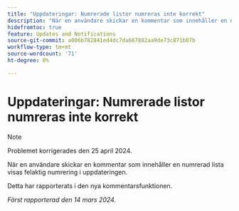 ```yaml
---
title: "Uppdateringar: Numrerade listor numreras inte korrekt"
description: "När en användare skickar en kommentar som innehåller en numrerad lista, visas felaktig numrering i uppdateringen."
hidefromtoc: true
feature: Updates and Notifications
source-git-commit: a006b782841ed4dc7da667882aa9de73c871b07b
workflow-type: tm+mt
source-wordcount: '71'
ht-degree: 0%

---
```



# Uppdateringar: Numrerade listor numreras inte korrekt

>[!NOTE]
>
>Problemet korrigerades den 25 april 2024.

När en användare skickar en kommentar som innehåller en numrerad lista visas felaktig numrering i uppdateringen.

Detta har rapporterats i den nya kommentarsfunktionen.

_Först rapporterad den 14 mars 2024._
